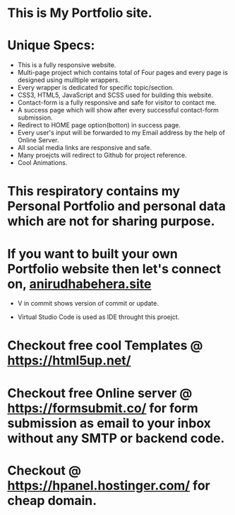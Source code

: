 # This is My Portfolio site.

# Unique Specs: 
* This is a fully responsive website.
* Multi-page project which contains total of Four pages and every page is designed using mulltiple wrappers.
* Every wrapper is dedicated for specific topic/section.
* CSS3, HTML5, JavaScript and SCSS used for building this website.
* Contact-form is a fully responsive and safe for visitor to contact me.
* A success page which will show after every successful contact-form submission.
* Redirect to HOME page option(botton) in success page.
* Every user's input will be forwarded to my Email address by the help of Online Server.
* All social media links are responsive and safe.
* Many proejcts will redirect to Github for project reference.
* Cool Animations.

# This respiratory contains my Personal Portfolio and personal data which are not for sharing purpose.
# If you want to built your own Portfolio website then let's connect on, [anirudhabehera.site](https://anirudhabehera.site/)

* V in commit shows version of commit or update.

* Virtual Studio Code is used as IDE throught this proejct.

# Checkout free cool Templates @ https://html5up.net/
# Checkout free Online server @ https://formsubmit.co/ for form submission as email to your inbox without any SMTP or backend code.
# Checkout @ https://hpanel.hostinger.com/ for cheap domain.
